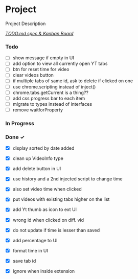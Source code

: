 # Project

Project Description

<em>[TODO.md spec & Kanban Board](https://bit.ly/3fCwKfM)</em>

### Todo

- [ ] show message if empty in UI  
- [ ] add option to view all currently open YT tabs  
- [ ] btn for reset time for video  
- [ ] clear videos button  
- [ ] if multiple tabs of same id, ask to delete if clicked on one  
- [ ] use chrome.scripting instead of inject()  
- [ ] chrome.tabs.getCurrent is a thing??  
- [ ] add css progress bar to each item  
- [ ] migrate to types instead of interfaces  
- [ ] remove waitforProperty  

### In Progress


### Done ✓

- [x] display sorted by date added  
- [x] clean up VideoInfo type  
- [x] add delete button in UI  
- [x] use history and a 2nd injected script to change time  
- [x] also set video time when clicked  
- [x] put videos with existing tabs higher on the list  
- [x] add Yt thumb as icon to ext UI  
- [x] wrong id when clicked on diff. vid  
- [x] do not update if time is lesser than saved  
- [x] add percentage to UI  
- [x] format time in UI  
- [x] save tab id  
- [x] ignore when inside extension  

